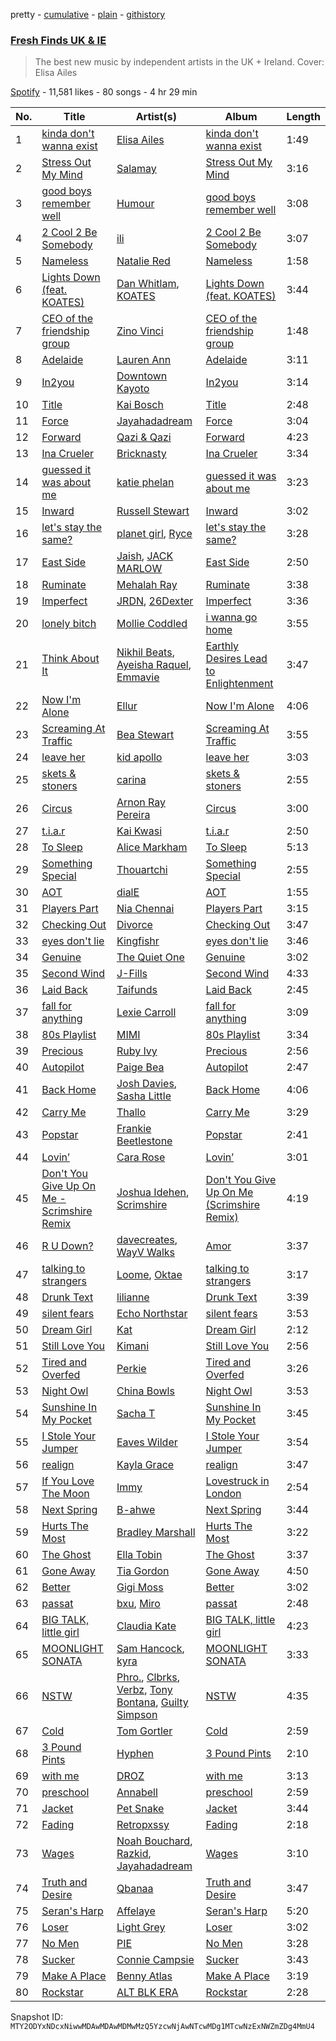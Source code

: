 pretty - [cumulative](/playlists/cumulative/37i9dQZF1DX7AqyNZFu97s.md) - [plain](/playlists/plain/37i9dQZF1DX7AqyNZFu97s) - [githistory](https://github.githistory.xyz/mackorone/spotify-playlist-archive/blob/main/playlists/plain/37i9dQZF1DX7AqyNZFu97s)

### [Fresh Finds UK & IE](https://open.spotify.com/playlist/37i9dQZF1DX7AqyNZFu97s)

> The best new music by independent artists in the UK + Ireland\. Cover: Elisa Ailes

[Spotify](https://open.spotify.com/user/spotify) - 11,581 likes - 80 songs - 4 hr 29 min

| No. | Title | Artist(s) | Album | Length |
|---|---|---|---|---|
| 1 | [kinda don't wanna exist](https://open.spotify.com/track/3dcTkVIkD8oW2Ug351Oq73) | [Elisa Ailes](https://open.spotify.com/artist/1UvxtqRR5lVUcO90xgz9DP) | [kinda don't wanna exist](https://open.spotify.com/album/6rSDB1kjY3POLJq7v8iDtX) | 1:49 |
| 2 | [Stress Out My Mind](https://open.spotify.com/track/0xRD0NEChOaToDYzvWs3hT) | [Salamay](https://open.spotify.com/artist/6IAMyGk690Lb56glwkxTx0) | [Stress Out My Mind](https://open.spotify.com/album/0rQLOplc2i1sqJoHDxTuSE) | 3:16 |
| 3 | [good boys remember well](https://open.spotify.com/track/4syzVAkmE49hs9WjY7j0o7) | [Humour](https://open.spotify.com/artist/5ErUNpyxSBAdjZaKlefsUr) | [good boys remember well](https://open.spotify.com/album/1m7ZzHsSp6EqucLAt57O3S) | 3:08 |
| 4 | [2 Cool 2 Be Somebody](https://open.spotify.com/track/1KLEHZfhkCNpdhSXMGAGXW) | [ili](https://open.spotify.com/artist/4Yn7SW1ERvmPwQHPMiv8t4) | [2 Cool 2 Be Somebody](https://open.spotify.com/album/2DnO2F70y4jUWMHC65awMe) | 3:07 |
| 5 | [Nameless](https://open.spotify.com/track/6CBqVvFS7UdDvGOSKkrTXY) | [Natalie Red](https://open.spotify.com/artist/38EW5PoQXJSd0tRuhmMbFL) | [Nameless](https://open.spotify.com/album/5cw6noRUpgVhRLEkRigFUR) | 1:58 |
| 6 | [Lights Down \(feat\. KOATES\)](https://open.spotify.com/track/54ioHJKXGQbM7YSJAvBPoB) | [Dan Whitlam](https://open.spotify.com/artist/4t4zanmCp0GBomHaX5hXt8), [KOATES](https://open.spotify.com/artist/5YSPtpr66K8oOTvy3UjDcj) | [Lights Down \(feat\. KOATES\)](https://open.spotify.com/album/3z5yMDf21woohuKmeVBlzV) | 3:44 |
| 7 | [CEO of the friendship group](https://open.spotify.com/track/7s9JSNHbOpZuvOmMsDeurN) | [Zino Vinci](https://open.spotify.com/artist/5Dqzm9gLDtQhy9mUEck1cK) | [CEO of the friendship group](https://open.spotify.com/album/4gMyGaNUQDGHkH3yAY2fjr) | 1:48 |
| 8 | [Adelaide](https://open.spotify.com/track/2uuFnP6vm64FVbbclxHDJ4) | [Lauren Ann](https://open.spotify.com/artist/2dC6qGukdDzZAaV62tzGLL) | [Adelaide](https://open.spotify.com/album/6vL34ppXDGTVKqp1l5CmSy) | 3:11 |
| 9 | [In2you](https://open.spotify.com/track/4y6c69qw9NAWBpTq7bZS0W) | [Downtown Kayoto](https://open.spotify.com/artist/1iq8YeJvyhHB44r0bJj8RR) | [In2you](https://open.spotify.com/album/55WmVdXpFLvKiVh6fLhT1A) | 3:14 |
| 10 | [Title](https://open.spotify.com/track/1dsgCQbZkhlNNCMNyKJXta) | [Kai Bosch](https://open.spotify.com/artist/6NvsbUgzHkjZK3ZUEWui41) | [Title](https://open.spotify.com/album/5IGnDNnVAqM2p38PlsTktc) | 2:48 |
| 11 | [Force](https://open.spotify.com/track/3J0gyp94IxVZynoALNhL5x) | [Jayahadadream](https://open.spotify.com/artist/1Zr6I0quVpqoCSTs6TRCpo) | [Force](https://open.spotify.com/album/4Gb6ekyYn7G2EGx9VkDoWy) | 3:04 |
| 12 | [Forward](https://open.spotify.com/track/0bI1DRcJE4kKO5IBZffHEU) | [Qazi & Qazi](https://open.spotify.com/artist/75skRx68A3gJDsAOZAiVOM) | [Forward](https://open.spotify.com/album/0TBhmTc9ppxvJmGRAQQOoG) | 4:23 |
| 13 | [Ina Crueler](https://open.spotify.com/track/601p9XbcpwRGFMbkY2HgVY) | [Bricknasty](https://open.spotify.com/artist/3BcbwxzJm5f0yppgo2Vatd) | [Ina Crueler](https://open.spotify.com/album/3YSL3M37LHDYbiU2r0MXxc) | 3:34 |
| 14 | [guessed it was about me](https://open.spotify.com/track/111QDZZpRL5IiyOaTpUQIm) | [katie phelan](https://open.spotify.com/artist/7g4ZlfLhJhCxpaMPUH2PY4) | [guessed it was about me](https://open.spotify.com/album/4DiOdfxS0fJxKYAqispngQ) | 3:23 |
| 15 | [Inward](https://open.spotify.com/track/6Xt50HBqLpImH1NkwlxsHr) | [Russell Stewart](https://open.spotify.com/artist/6lOIi6aXlHGa49oROgxVY1) | [Inward](https://open.spotify.com/album/7KImaY2ikHc9JvhvBrO1Yx) | 3:02 |
| 16 | [let's stay the same?](https://open.spotify.com/track/23EXsfh1TuK7MBN930N8Bc) | [planet girl](https://open.spotify.com/artist/40DgzqFfLrkIx2mas3Bpfv), [Ryce](https://open.spotify.com/artist/0gKR8NI5vgeG9kCyt8q06v) | [let's stay the same?](https://open.spotify.com/album/2UDpidKSNBRDS0MhH6cgSx) | 3:28 |
| 17 | [East Side](https://open.spotify.com/track/22eVH66FuTAmnVxXfkoWqp) | [Jaish](https://open.spotify.com/artist/4gA27N5UFxsfcwEoZISYry), [JACK MARLOW](https://open.spotify.com/artist/5qIDbjJ9VyV3eogXzEA6H3) | [East Side](https://open.spotify.com/album/107igBsitwYgWY9mi73JYU) | 2:50 |
| 18 | [Ruminate](https://open.spotify.com/track/6iAkPkAmCKueUccsOxqVlz) | [Mehalah Ray](https://open.spotify.com/artist/2FyrB3pGnBmM38dqsu4qXK) | [Ruminate](https://open.spotify.com/album/7H2DFoERF4fV9W4ePUy6H4) | 3:38 |
| 19 | [Imperfect](https://open.spotify.com/track/6DmM6pXyd5G8qtDZ7loqJA) | [JRDN](https://open.spotify.com/artist/6EGkw3sUAwrAFOvPMwwbJn), [26Dexter](https://open.spotify.com/artist/2x58C7JO8FQM30CK8oLVOQ) | [Imperfect](https://open.spotify.com/album/2v0LPlgjQfYpWZPOUnKCci) | 3:36 |
| 20 | [lonely bitch](https://open.spotify.com/track/4DgBUVS6DeeqqaNHJVL14L) | [Mollie Coddled](https://open.spotify.com/artist/6lWMJ1gvO93kPnIN9UnLQQ) | [i wanna go home](https://open.spotify.com/album/7MZwpJc0UQ0qzYIyAZ9eEy) | 3:55 |
| 21 | [Think About It](https://open.spotify.com/track/1489YlMLPYchjcInu6b1De) | [Nikhil Beats](https://open.spotify.com/artist/25d9Hoz0jDoukw6aheL3OR), [Ayeisha Raquel](https://open.spotify.com/artist/1mM8T0bNDnTXHYuA3PFDsI), [Emmavie](https://open.spotify.com/artist/30SZetOBMEael27tboxz7f) | [Earthly Desires Lead to Enlightenment](https://open.spotify.com/album/4EpF3VnOMFMiVJyKBqlOyA) | 3:47 |
| 22 | [Now I'm Alone](https://open.spotify.com/track/3Fc2pLWaMpuFtepib2J92X) | [Ellur](https://open.spotify.com/artist/4uG8VYp1GLQpZVokfG2Ui7) | [Now I'm Alone](https://open.spotify.com/album/7rPlFVP0vuCQe5ZgpKfzSE) | 4:06 |
| 23 | [Screaming At Traffic](https://open.spotify.com/track/3xlV9ddro4IMk92Ti0cHc1) | [Bea Stewart](https://open.spotify.com/artist/1HjCjNkTNeBFF3aqqf6kli) | [Screaming At Traffic](https://open.spotify.com/album/0awqSPSGOzyjsYteW1IfiM) | 3:55 |
| 24 | [leave her](https://open.spotify.com/track/1jRTd3222ruwh0czzrjZKo) | [kid apollo](https://open.spotify.com/artist/13aNIXsYtPJ8kUmv9VgU7u) | [leave her](https://open.spotify.com/album/4u7DeTIrAdV5lvatL0iWlO) | 3:03 |
| 25 | [skets & stoners](https://open.spotify.com/track/2w6pqyUxw5jbWnk952e9rP) | [carina](https://open.spotify.com/artist/36NzuZY6vwK2XwqN5b9XSZ) | [skets & stoners](https://open.spotify.com/album/2hqqX0CUvQRBQUJ1LZXoLF) | 2:55 |
| 26 | [Circus](https://open.spotify.com/track/3IyhbPo2UWUwiEhIsxAur3) | [Arnon Ray Pereira](https://open.spotify.com/artist/6b8O9G6rsfpC5IHc2VRrMu) | [Circus](https://open.spotify.com/album/6Sqh7KRcEF0OERdPogt5Tp) | 3:00 |
| 27 | [t.i.a.r](https://open.spotify.com/track/6LB5pTXQkBhPASzd9LJMwl) | [Kai Kwasi](https://open.spotify.com/artist/3yM6PXMY5PMPtJqDQXUuD3) | [t.i.a.r](https://open.spotify.com/album/09nox2TmiIx1AmsjJ3Lbsf) | 2:50 |
| 28 | [To Sleep](https://open.spotify.com/track/1bywtj6O4YET8Qs0Dy2IA8) | [Alice Markham](https://open.spotify.com/artist/0viOQf13dGxRShlPyas36o) | [To Sleep](https://open.spotify.com/album/0I5el2PdouVnT0A2dU1EyN) | 5:13 |
| 29 | [Something Special](https://open.spotify.com/track/0LFOFtx66hgaRxIesfKxPh) | [Thouartchi](https://open.spotify.com/artist/4KARyHFYNWBfGYXIGAKhdV) | [Something Special](https://open.spotify.com/album/7EohCO5rwRny3ts4ADX7Oz) | 2:55 |
| 30 | [AOT](https://open.spotify.com/track/3Id1GGYvLSSM1E9KbgfHMW) | [dialE](https://open.spotify.com/artist/2MRAnlUDLuUImm4UEZ9nHB) | [AOT](https://open.spotify.com/album/6erRk82JmObsnYp7zQHGcO) | 1:55 |
| 31 | [Players Part](https://open.spotify.com/track/1kBGylDnYEnURR74H6XqNK) | [Nia Chennai](https://open.spotify.com/artist/0iHJWiuW0rtMwtlLr0sPtR) | [Players Part](https://open.spotify.com/album/33oQnbQRfEoNLaDXHQYq4R) | 3:15 |
| 32 | [Checking Out](https://open.spotify.com/track/32b9LaU7UASe1jgJXnkCW5) | [Divorce](https://open.spotify.com/artist/0YMVzWF9HWGbV4DZHfCyKo) | [Checking Out](https://open.spotify.com/album/7tIW7DzHOZ4cq58o69PpV3) | 3:47 |
| 33 | [eyes don't lie](https://open.spotify.com/track/4SHgZySOqyih9VIhoe239c) | [Kingfishr](https://open.spotify.com/artist/6c2qQFq3xfxFJndX6wSe4f) | [eyes don't lie](https://open.spotify.com/album/4QRxLPMrWWw1NCEc1sCVGw) | 3:46 |
| 34 | [Genuine](https://open.spotify.com/track/2K7v0oOUj7ruX9kweUUIec) | [The Quiet One](https://open.spotify.com/artist/2DpM0WxJWD74kcwTjQwV1l) | [Genuine](https://open.spotify.com/album/3lbHyKz3H4ahKDrohPb5Fz) | 3:02 |
| 35 | [Second Wind](https://open.spotify.com/track/2ZFwkPAvxey2Vcskdxjnn6) | [J\-Fills](https://open.spotify.com/artist/1IG1876d05DNkNOHIc9wZC) | [Second Wind](https://open.spotify.com/album/6KGPx9tyCtHM19mNvYZVTG) | 4:33 |
| 36 | [Laid Back](https://open.spotify.com/track/5qPMax47Hn3CuceVkuMwxf) | [Taifunds](https://open.spotify.com/artist/1C76b7OjUUW3Jqqk4PMkMr) | [Laid Back](https://open.spotify.com/album/0NZsQGcIi10XOrkzkOKphB) | 2:45 |
| 37 | [fall for anything](https://open.spotify.com/track/0mIa1t1btv2hdENqK4JZcq) | [Lexie Carroll](https://open.spotify.com/artist/0j3JsMUkjmRIqTi1xQ5dp0) | [fall for anything](https://open.spotify.com/album/0p9fbJEtqeMQFCvgY7hf7M) | 3:09 |
| 38 | [80s Playlist](https://open.spotify.com/track/5pkotCJgUMHn2DLY9hms0N) | [MIMI](https://open.spotify.com/artist/5TEHYI7zYtKMil1eoihSBT) | [80s Playlist](https://open.spotify.com/album/7q6qFSEuDVDBb7mpfjbDqj) | 3:34 |
| 39 | [Precious](https://open.spotify.com/track/0FZ3zg6xZfgjmlIMH26zMo) | [Ruby Ivy](https://open.spotify.com/artist/31AVijgbQyxtk7ikA3Xh9W) | [Precious](https://open.spotify.com/album/5uOgAM46Vgu82pLYBrIEul) | 2:56 |
| 40 | [Autopilot](https://open.spotify.com/track/2yMmBUIhIbKgL5B4ahCwjw) | [Paige Bea](https://open.spotify.com/artist/13OFf8e9FsAgMtdhivPhTA) | [Autopilot](https://open.spotify.com/album/7ITkn4D9AvWx99rJS3o69u) | 2:47 |
| 41 | [Back Home](https://open.spotify.com/track/5544ggNo3XcgrOxTvEq7Mq) | [Josh Davies](https://open.spotify.com/artist/4RlAVPfGogv54foLSeFCHN), [Sasha Little](https://open.spotify.com/artist/48Yh9WT0bqRrkpvRwmEx4s) | [Back Home](https://open.spotify.com/album/30IpJxXW4zjXPCaBaYU8Yw) | 4:06 |
| 42 | [Carry Me](https://open.spotify.com/track/48gRN3yOvCqlfXNRx3EePu) | [Thallo](https://open.spotify.com/artist/18KqjLGyab2PDhaO986hIB) | [Carry Me](https://open.spotify.com/album/0mshkZL8ysrUYGe1gttkQz) | 3:29 |
| 43 | [Popstar](https://open.spotify.com/track/2bxQ0vcoBPjjeJlchmCejv) | [Frankie Beetlestone](https://open.spotify.com/artist/3P9q1XRVPpimotcMCGOFqH) | [Popstar](https://open.spotify.com/album/7d9dXCdAyHWSFzPvYm37g0) | 2:41 |
| 44 | [Lovin’](https://open.spotify.com/track/7JEJPatRWaV5WxLBGvbDX5) | [Cara Rose](https://open.spotify.com/artist/3sFRw2rNSs7K5ZS842Idr5) | [Lovin’](https://open.spotify.com/album/5w0UI6JxUcLKcOCRhT1nEE) | 3:01 |
| 45 | [Don't You Give Up On Me \- Scrimshire Remix](https://open.spotify.com/track/774p30mj17R0EVEFPdk40S) | [Joshua Idehen](https://open.spotify.com/artist/3PubLnxnO5N2Avr3UvG1Vc), [Scrimshire](https://open.spotify.com/artist/5iVIpHSJD1uKtL3impLoKL) | [Don't You Give Up On Me \(Scrimshire Remix\)](https://open.spotify.com/album/7bRfrFybGnHf8jDMgHiGxF) | 4:19 |
| 46 | [R U Down?](https://open.spotify.com/track/3nGCVu7EBPK8p1wBqlogXO) | [davecreates](https://open.spotify.com/artist/2KuPNZuwsvJTX9yTDqNeNk), [WayV Walks](https://open.spotify.com/artist/0E0TBgSbvrVWgLjxGATUvn) | [Amor](https://open.spotify.com/album/2jodYDJ8CxcKaY0Rm5wZcW) | 3:37 |
| 47 | [talking to strangers](https://open.spotify.com/track/0QtVbyei2xbBLGe7nZbxdB) | [Loome](https://open.spotify.com/artist/5uacIDTlT52eDbiGbT1Le8), [Oktae](https://open.spotify.com/artist/4PxFr57PZWOCVJ5HkJyaoD) | [talking to strangers](https://open.spotify.com/album/2HPgqlpxIi8g7M4Dk1RuAK) | 3:17 |
| 48 | [Drunk Text](https://open.spotify.com/track/4pe5oDdk2m1FlTN7IFOKZX) | [lilianne](https://open.spotify.com/artist/4QSD2XUu0a8JS54NZ3HmjZ) | [Drunk Text](https://open.spotify.com/album/64uyNa0QQ2pagCUmdMlqHK) | 3:39 |
| 49 | [silent fears](https://open.spotify.com/track/52makQiBaMfeGD70kZDNnZ) | [Echo Northstar](https://open.spotify.com/artist/5q66lhChITVZtqRdZABjec) | [silent fears](https://open.spotify.com/album/7hmJ6rWOuIgiNz6PgELSzT) | 3:53 |
| 50 | [Dream Girl](https://open.spotify.com/track/1WuSu752iS116I0vW5qUoh) | [Kat](https://open.spotify.com/artist/1c6055hV6gtfOkZgMsuBW9) | [Dream Girl](https://open.spotify.com/album/3JixISO6oYrCHm7zxHfrnH) | 2:12 |
| 51 | [Still Love You](https://open.spotify.com/track/3yawrWwPgd4cCGKeikf80j) | [Kimani](https://open.spotify.com/artist/59i7EZjgHlVzoxZvvCRWiX) | [Still Love You](https://open.spotify.com/album/0aBAsMGt96yM4dkiuyevrG) | 2:56 |
| 52 | [Tired and Overfed](https://open.spotify.com/track/4WD77qPAkk0XoaeZth7nRN) | [Perkie](https://open.spotify.com/artist/634UCVGOwllkrZii9Pi5hC) | [Tired and Overfed](https://open.spotify.com/album/2kA0yZSAzLOuFCG6T5zOIg) | 3:26 |
| 53 | [Night Owl](https://open.spotify.com/track/0zmFisP6XyUX0ggHkEcLH6) | [China Bowls](https://open.spotify.com/artist/3G3M7180YuAUBCuHjPZB00) | [Night Owl](https://open.spotify.com/album/7A9em2Pj98L87PVvMOeU2K) | 3:53 |
| 54 | [Sunshine In My Pocket](https://open.spotify.com/track/4V0sb43dQwgIOgYKb6KQ40) | [Sacha T](https://open.spotify.com/artist/4ECEIuxErDt5R0kClwpOfw) | [Sunshine In My Pocket](https://open.spotify.com/album/6OvN6Ct3Y0eR51vRx6z59b) | 3:45 |
| 55 | [I Stole Your Jumper](https://open.spotify.com/track/5nuROIVvYDED6r0akmIwXT) | [Eaves Wilder](https://open.spotify.com/artist/41NfVLegTOApdhejdXt4jQ) | [I Stole Your Jumper](https://open.spotify.com/album/5NxaINFTcSNBXAiNnacHFM) | 3:54 |
| 56 | [realign](https://open.spotify.com/track/5mVqxsl2BeRV0TBRKcWL6v) | [Kayla Grace](https://open.spotify.com/artist/12dfSc1rVtEea2qMe38v3T) | [realign](https://open.spotify.com/album/3IFkgTx4UyMIKBH6tZFven) | 3:47 |
| 57 | [If You Love The Moon](https://open.spotify.com/track/3FPqks4SM8B5gV8tdpEwML) | [Immy](https://open.spotify.com/artist/22kJefNRRuhLJDYzVbFrW7) | [Lovestruck in London](https://open.spotify.com/album/5FGBnsHX3HAHOIOsJSOOaK) | 2:54 |
| 58 | [Next Spring](https://open.spotify.com/track/54ag16aEyB17RWbLWv05KW) | [B\-ahwe](https://open.spotify.com/artist/6kog2FnBdjoz5oc9EQvuXl) | [Next Spring](https://open.spotify.com/album/0gFX9wGUcQBYXDqJ5URIRC) | 3:44 |
| 59 | [Hurts The Most](https://open.spotify.com/track/6SO2o0mJhtbsfwdwJfXKkk) | [Bradley Marshall](https://open.spotify.com/artist/41l2yNxDG4VydqE4lvbm1y) | [Hurts The Most](https://open.spotify.com/album/0IgxGIwmn9h0w5hepke0x8) | 3:22 |
| 60 | [The Ghost](https://open.spotify.com/track/2QnRs4ApPdK8n5RqerKzdI) | [Ella Tobin](https://open.spotify.com/artist/1hdEBuPH4q1u687ZLNF1eb) | [The Ghost](https://open.spotify.com/album/3nxmBxZAZRQVYwOjVypgJ5) | 3:37 |
| 61 | [Gone Away](https://open.spotify.com/track/20TQFjdslMaSvYRJkBYxNA) | [Tia Gordon](https://open.spotify.com/artist/5rXNmuTfaGC8hw0JEQOpLc) | [Gone Away](https://open.spotify.com/album/7EMYsTL9x51BD6szWpUmP6) | 4:50 |
| 62 | [Better](https://open.spotify.com/track/4MHlqY55fLORw98xsxw5Kl) | [Gigi Moss](https://open.spotify.com/artist/38NVCgrJsx212T9Tk3yMv6) | [Better](https://open.spotify.com/album/4EoATUdsjZHs8gTuLeU5SO) | 3:02 |
| 63 | [passat](https://open.spotify.com/track/1aHZOvQntlCKtQQlIS6GZy) | [bxu](https://open.spotify.com/artist/5gbN7vJOwRs1dH7WFXe4qr), [Miro](https://open.spotify.com/artist/5xvi5IOvzPsJxrQwVYrOXw) | [passat](https://open.spotify.com/album/2kVDQYWgwIQ7eJwKuMwI9Y) | 2:48 |
| 64 | [BIG TALK, little girl](https://open.spotify.com/track/5Zo3pUZrg32O3rfb66dGd2) | [Claudia Kate](https://open.spotify.com/artist/3vTOtyW2zfxYELGaIN8Py5) | [BIG TALK, little girl](https://open.spotify.com/album/2D6DEklBlhJutocdztbZ4h) | 4:23 |
| 65 | [MOONLIGHT SONATA](https://open.spotify.com/track/3VtqjuAdCHTpQ14YXWtlwY) | [Sam Hancock](https://open.spotify.com/artist/2pJKEO3sGsMchldyQFBTXe), [kyra](https://open.spotify.com/artist/4xfo3ZbC9Y4KBexZim2Voi) | [MOONLIGHT SONATA](https://open.spotify.com/album/6J1x3PEhw6GSaLx4rukYqP) | 3:33 |
| 66 | [NSTW](https://open.spotify.com/track/5ikuGdToORjW8ycuT3D0s6) | [Phro.](https://open.spotify.com/artist/5YXHkRQUQU314daYoZDI9n), [Clbrks](https://open.spotify.com/artist/4sCWLyNqgRdi8ZMZE4OmWV), [Verbz](https://open.spotify.com/artist/2GLeuQsqfwk8iIkqyp1c3w), [Tony Bontana](https://open.spotify.com/artist/65KD0ITHfxE6ix28iRAZdl), [Guilty Simpson](https://open.spotify.com/artist/0Zji66LHK0QCC8AUMuyp3h) | [NSTW](https://open.spotify.com/album/0UdrpZPbLNFiIM6ioVoPHP) | 4:35 |
| 67 | [Cold](https://open.spotify.com/track/3z2YAeIQ5DZUtB33aWXRdq) | [Tom Gortler](https://open.spotify.com/artist/2BAJypvks27ENNB8vX1P2u) | [Cold](https://open.spotify.com/album/6VhH8FHPySyL2CS6nh6fK3) | 2:59 |
| 68 | [3 Pound Pints](https://open.spotify.com/track/5NBXebY5O7Q8EGXo6R7zoK) | [Hyphen](https://open.spotify.com/artist/2Ktr0i8RmKTMlBFuqhMkAi) | [3 Pound Pints](https://open.spotify.com/album/6QQdto2JCrakFVK0PVhs13) | 2:10 |
| 69 | [with me](https://open.spotify.com/track/2SvToauoUFLvuflCV7Ysz9) | [DROZ](https://open.spotify.com/artist/3hg8GIwLfQ60sx8lAunT3S) | [with me](https://open.spotify.com/album/1uLhTkXnn1jYZSbBAv1RWk) | 3:13 |
| 70 | [preschool](https://open.spotify.com/track/0u2nwBQFeuLPYKmkiamySz) | [Annabell](https://open.spotify.com/artist/2fLLvnXpeib5cTbBacon4r) | [preschool](https://open.spotify.com/album/5TZsPCDq6TKfN4iTTduH3Y) | 2:59 |
| 71 | [Jacket](https://open.spotify.com/track/1dvZ5M0ZFaSWJI3Y5U6s7J) | [Pet Snake](https://open.spotify.com/artist/6iD9rqdmw5kq1W8CchAtCi) | [Jacket](https://open.spotify.com/album/2soKn44dzEe1649DoFUpCs) | 3:44 |
| 72 | [Fading](https://open.spotify.com/track/2D1rTKRi5k7yXZ9LUbkd6q) | [Retropxssy](https://open.spotify.com/artist/6tWhhrZoYdVYYik1YsSwdI) | [Fading](https://open.spotify.com/album/15Q805JtVjmUwtVfAEU7zs) | 2:18 |
| 73 | [Wages](https://open.spotify.com/track/6PbD6sW8QXzZv4y2tY3YI7) | [Noah Bouchard](https://open.spotify.com/artist/1TOSiewKNzAeyWuE5Yb27X), [Razkid](https://open.spotify.com/artist/2KzDiaFgcmY6XiorW0q4hR), [Jayahadadream](https://open.spotify.com/artist/1Zr6I0quVpqoCSTs6TRCpo) | [Wages](https://open.spotify.com/album/3yQZCTO2VVBRD1b75yUlDe) | 3:10 |
| 74 | [Truth and Desire](https://open.spotify.com/track/6ApZAVtCIRIWJ1q0XXAd8W) | [Qbanaa](https://open.spotify.com/artist/7oDpJIKtPKyH5LY7xLi7EZ) | [Truth and Desire](https://open.spotify.com/album/4gwEhu0t5psIePibLNyxQP) | 3:47 |
| 75 | [Seran's Harp](https://open.spotify.com/track/0FU3cNMUISYdzNrzZTKC5V) | [Affelaye](https://open.spotify.com/artist/08Xoy5Glpl7MyzzZsRfRPJ) | [Seran's Harp](https://open.spotify.com/album/3LIgUgTag5FzdcvBAFX1t8) | 5:20 |
| 76 | [Loser](https://open.spotify.com/track/3Owt7XwR5mvtLbfFdMdbj9) | [Light Grey](https://open.spotify.com/artist/7hc1azqwLVlCwtE6acW1mZ) | [Loser](https://open.spotify.com/album/3fl1PTS9pEXnTMTDWI8k50) | 3:02 |
| 77 | [No Men](https://open.spotify.com/track/0yWW88YA371XqbNa3inZqp) | [PIE](https://open.spotify.com/artist/66jQGw4oO3q0A8E3FcCZhE) | [No Men](https://open.spotify.com/album/0VvSnaTS67nh74xHGUT8oy) | 3:28 |
| 78 | [Sucker](https://open.spotify.com/track/6IRZc1ZeglfYbGQENnTUnw) | [Connie Campsie](https://open.spotify.com/artist/27ypqOvpNc3CXggjLJNfFs) | [Sucker](https://open.spotify.com/album/5FfRcwOd5DwsvSZlyAFfFp) | 3:43 |
| 79 | [Make A Place](https://open.spotify.com/track/1tnHsDjJqZPp7uZNqCERJ9) | [Benny Atlas](https://open.spotify.com/artist/6IXnkjY4xozfLmaA0DxuoS) | [Make A Place](https://open.spotify.com/album/7hyTC1R6gccWhdMZ9437ZB) | 3:19 |
| 80 | [Rockstar](https://open.spotify.com/track/1hiUjws67EtIOAIRVJgrlW) | [ALT BLK ERA](https://open.spotify.com/artist/4FNR2qdCVKGAep4alfgt25) | [Rockstar](https://open.spotify.com/album/4ccThge1HXXsxIKGuXCMlN) | 2:28 |

Snapshot ID: `MTY2ODYxNDcxNiwwMDAwMDAwMDMwMzQ5YzcwNjAwNTcwMDg1MTcwNzExNWZmZDg4MmU4`
